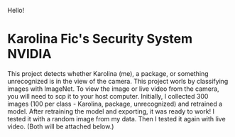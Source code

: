 Hello!
# Karolina Fic's Security System NVIDIA
This project detects whether Karolina (me), a package, or something unrecognized is in the view of the camera.
This project worls by classifying images with ImageNet. To view the image or live video from the camera, you will need to scp it to your host computer. Initially, I collected 300 images (100 per class - Karolina, package, unrecognized) and retrained a model. After retraining the model and exporting, it was ready to work! I tested it with a random image from my data. Then I tested it again with live video. (Both will be attached below.)
